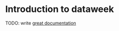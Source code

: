 # Introduction to dataweek

TODO: write [great documentation](http://jacobian.org/writing/great-documentation/what-to-write/)
